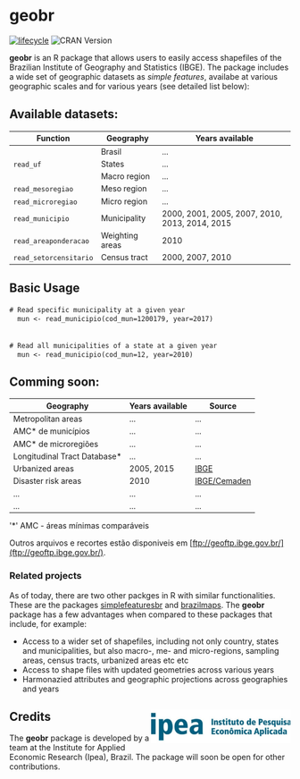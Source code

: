 # geobr 
[![lifecycle](https://img.shields.io/badge/lifecycle-experimental-orange.svg)](https://www.tidyverse.org/lifecycle/#experimental)
 ![CRAN Version](https://img.shields.io/badge/CRAN-not%20published-red.svg)


**geobr** is an R package that allows users to easily access shapefiles of the Brazilian Institute of Geography and Statistics (IBGE). The package includes a wide set of geographic datasets as *simple features*, availabe at various geographic scales and for various years (see detailed list below):


## Available datasets:


|Function|Geography|Years available|
|-----|-----|-----|
|| Brasil | ... |
|`read_uf`| States | ... | 
|| Macro region | ... | 
|`read_mesoregiao`| Meso region | ... |  
|`read_microregiao`| Micro region | ... | 
|`read_municipio`| Municipality | 2000, 2001, 2005, 2007, 2010, 2013, 2014, 2015 |
|`read_areaponderacao`| Weighting areas | 2010 | 
|`read_setorcensitario` | Census tract | 2000, 2007, 2010 | 

## Basic Usage
````
# Read specific municipality at a given year
  mun <- read_municipio(cod_mun=1200179, year=2017)
  
  
# Read all municipalities of a state at a given year
  mun <- read_municipio(cod_mun=12, year=2010)

````

## Comming soon:

|Geography|Years available|Source|
|-----|-----|-----|
| Metropolitan areas | ... | ... |
| AMC* de municípios | ... | ... | 
| AMC* de microregiões | ... | ... | 
| Longitudinal Tract Database* | ... | ... | 
| Urbanized areas | 2005, 2015 | [IBGE](https://www.ibge.gov.br/geociencias-novoportal/cartas-e-mapas/redes-geograficas/15789-areas-urbanizadas.html) | 
| Disaster risk areas | 2010 | [IBGE/Cemaden](https://www.ibge.gov.br/geociencias-novoportal/organizacao-do-territorio/tipologias-do-territorio/21538-populacao-em-areas-de-risco-no-brasil.html?=&t=downloads) | 
| ... | ... | ... | 
| ... | ... | ... | 

'*' AMC - áreas mínimas comparáveis

Outros arquivos e recortes estão disponiveis em [ftp://geoftp.ibge.gov.br/](ftp://geoftp.ibge.gov.br/).


### Related projects
As of today, there are two other packges in R with similar functionalities. These are the packages [simplefeaturesbr](https://github.com/RobertMyles/simplefeaturesbr) and [brazilmaps](https://cran.r-project.org/web/packages/brazilmaps/brazilmaps.pdf). The **geobr** package has a few advantages when compared to these packages that include, for example:
- Access to a wider set of shapefiles, including not only country, states and municipalities, but also macro-, me- and micro-regions, sampling areas, census tracts, urbanized areas etc etc
- Access to shape files with updated geometries across various years
- Harmonazied attributes and geographic projections across geographies and years



## Credits <img align="right" src="figure/ipea_logo.jpg" alt="ipea" width="250">

The **geobr** package is developed by a team at the Institute for Applied Economic Research (Ipea), Brazil. The package will soon be open for other contributions.



